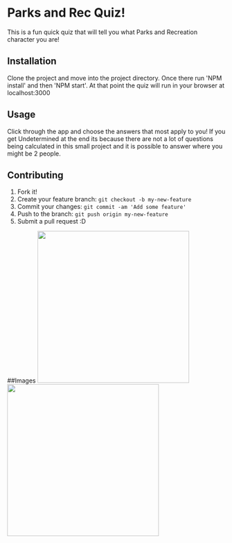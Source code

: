 # Parks and Rec Quiz!

This is a fun quick quiz that will tell you what Parks and Recreation character you are!

## Installation

Clone the project and move into the project directory. Once there run 'NPM install' and then 'NPM start'. At that point the quiz will run in your browser at localhost:3000

## Usage

Click through the app and choose the answers that most apply to you! If you get Undetermined at the end its because there are not a lot of questions being calculated in this small project and it is possible to answer where you might be 2 people.

## Contributing

1. Fork it!
2. Create your feature branch: `git checkout -b my-new-feature`
3. Commit your changes: `git commit -am 'Add some feature'`
4. Push to the branch: `git push origin my-new-feature`
5. Submit a pull request :D

##Images
<img src="http://res.cloudinary.com/msbcloud/image/upload/v1524770056/Parks_Quiz_1.png" width="350"/>
<img src="http://res.cloudinary.com/msbcloud/image/upload/v1524770056/Parks_Quiz_2.png" width="350"/>
